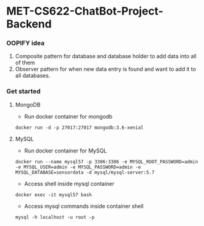 # MET-CS622-ChatBot-Project-Backend


### OOPIFY idea

1. Composite pattern for database and database holder to add data into all of them
1. Observer pattern for when new data entry is found and want to add it to all databases.


### Get started

1. MongoDB
    - Run docker container for mongodb
    ```shell script
    docker run -d -p 27017:27017 mongodb:3.6-xenial
    ```

1. MySQL
    - Run docker container for MySQL
    ```shell script
    docker run --name mysql57 -p 3306:3306 -e MYSQL_ROOT_PASSWORD=admin -e MYSQL_USER=admin -e MYSQL_PASSWORD=admin -e MYSQL_DATABASE=sensordata -d mysql/mysql-server:5.7
    ```
   - Access shell inside mysql container
    ```shell script
    docker exec -it mysql57 bash
    ```
   - Access mysql commands inside container shell
    ```shell script
    mysql -h localhost -u root -p
    ```